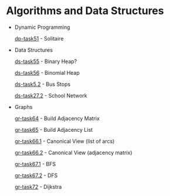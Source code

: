 # Algorithms and Data Structures

- Dynamic Programming

   [dp-task51](https://github.com/KirillZhelt/bsu/tree/master/algorithms/dp-task51) - Solitaire
   
- Data Structures

   [ds-task55](https://github.com/KirillZhelt/bsu/tree/master/algorithms/ds-task55) - Binary Heap?
   
   [ds-task56](https://github.com/KirillZhelt/bsu/tree/master/algorithms/ds-task56) - Binomial Heap

   [ds-task5.2](https://github.com/KirillZhelt/bsu/tree/master/algorithms/ds-task5.2) - Bus Stops

   [ds-task27.2](https://github.com/KirillZhelt/bsu/tree/master/algorithms/ds-task27.2) - School Network
   
- Graphs

   [gr-task64](https://github.com/KirillZhelt/bsu/tree/master/algorithms/gr-task64) - Build Adjacency Matrix
   
   [gr-task65](https://github.com/KirillZhelt/bsu/tree/master/algorithms/gr-task65) - Build Adjacency List
   
   [gr-task66.1](https://github.com/KirillZhelt/bsu/tree/master/algorithms/gr-task66.1) - Canonical View (list of arcs)
   
   [gr-task66.2](https://github.com/KirillZhelt/bsu/tree/master/algorithms/gr-task66.2) - Canonical View (adjacency matrix)
   
   [gr-task67.1](https://github.com/KirillZhelt/bsu/tree/master/algorithms/gr-task67.1) - BFS
   
   [gr-task67.2](https://github.com/KirillZhelt/bsu/tree/master/algorithms/gr-task67.2) - DFS

   [gr-task72](https://github.com/KirillZhelt/bsu/tree/master/algorithms/gr-task72) - Dijkstra
